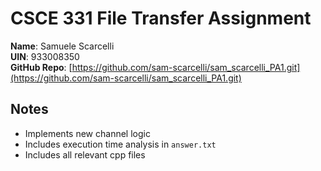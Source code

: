 # CSCE 331 File Transfer Assignment

**Name**: Samuele Scarcelli  
**UIN**: 933008350  
**GitHub Repo**: [https://github.com/sam-scarcelli/sam_scarcelli_PA1.git](https://github.com/sam-scarcelli/sam_scarcelli_PA1.git)

## Notes
- Implements new channel logic
- Includes execution time analysis in `answer.txt`
- Includes all relevant cpp files
